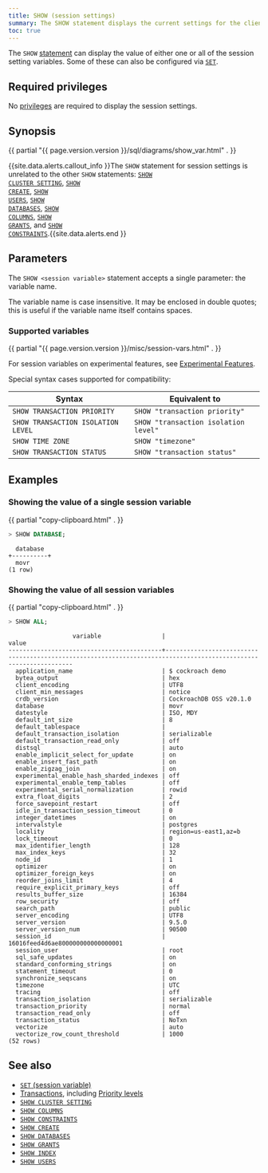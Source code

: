```yaml
---
title: SHOW (session settings)
summary: The SHOW statement displays the current settings for the client session.
toc: true
---
```


The `SHOW` [statement](sql-statements.html) can display the value of either one or all of
the session setting variables. Some of these can also be configured via [`SET`](set-vars.html).

## Required privileges

No [privileges](authorization.html#assign-privileges) are required to display the session settings.

## Synopsis

<div>
{{ partial "{{ page.version.version }}/sql/diagrams/show_var.html" . }}
</div>

{{site.data.alerts.callout_info }}The <code>SHOW</code> statement for session settings is unrelated to the other <code>SHOW</code> statements: <a href="cluster-settings.html#view-current-cluster-settings"><code>SHOW CLUSTER SETTING</code></a>, <a href="show-create.html"><code>SHOW CREATE</code></a>, <a href="show-users.html"><code>SHOW USERS</code></a>, <a href="show-databases.html"><code>SHOW DATABASES</code></a>, <a href="show-columns.html"><code>SHOW COLUMNS</code></a>, <a href="show-grants.html"><code>SHOW GRANTS</code></a>, and <a href="show-constraints.html"><code>SHOW CONSTRAINTS</code></a>.{{site.data.alerts.end }}

## Parameters

The `SHOW <session variable>` statement accepts a single parameter: the variable name.

The variable name is case insensitive. It may be enclosed in double quotes; this is useful if the variable name itself contains spaces.

### Supported variables

{{ partial "{{ page.version.version }}/misc/session-vars.html" . }}

For session variables on experimental features, see [Experimental Features](experimental-features.html).

Special syntax cases supported for compatibility:

 Syntax | Equivalent to
--------|---------------
 `SHOW TRANSACTION PRIORITY` | `SHOW "transaction priority"`
 `SHOW TRANSACTION ISOLATION LEVEL` | `SHOW "transaction isolation level"`
 `SHOW TIME ZONE` | `SHOW "timezone"`
 `SHOW TRANSACTION STATUS` | `SHOW "transaction status"`

## Examples

### Showing the value of a single session variable

{{ partial "copy-clipboard.html" . }}
~~~ sql
> SHOW DATABASE;
~~~

~~~
  database
+----------+
  movr
(1 row)
~~~

### Showing the value of all session variables

{{ partial "copy-clipboard.html" . }}
~~~ sql
> SHOW ALL;
~~~

~~~
                  variable                 |                                                      value
-------------------------------------------+------------------------------------------------------------------------------------------------------------------
  application_name                         | $ cockroach demo
  bytea_output                             | hex
  client_encoding                          | UTF8
  client_min_messages                      | notice
  crdb_version                             | CockroachDB OSS v20.1.0
  database                                 | movr
  datestyle                                | ISO, MDY
  default_int_size                         | 8
  default_tablespace                       |
  default_transaction_isolation            | serializable
  default_transaction_read_only            | off
  distsql                                  | auto
  enable_implicit_select_for_update        | on
  enable_insert_fast_path                  | on
  enable_zigzag_join                       | on
  experimental_enable_hash_sharded_indexes | off
  experimental_enable_temp_tables          | off
  experimental_serial_normalization        | rowid
  extra_float_digits                       | 2
  force_savepoint_restart                  | off
  idle_in_transaction_session_timeout      | 0
  integer_datetimes                        | on
  intervalstyle                            | postgres
  locality                                 | region=us-east1,az=b
  lock_timeout                             | 0
  max_identifier_length                    | 128
  max_index_keys                           | 32
  node_id                                  | 1
  optimizer                                | on
  optimizer_foreign_keys                   | on
  reorder_joins_limit                      | 4
  require_explicit_primary_keys            | off
  results_buffer_size                      | 16384
  row_security                             | off
  search_path                              | public
  server_encoding                          | UTF8
  server_version                           | 9.5.0
  server_version_num                       | 90500
  session_id                               | 16016feed4d6ae800000000000000001
  session_user                             | root
  sql_safe_updates                         | on
  standard_conforming_strings              | on
  statement_timeout                        | 0
  synchronize_seqscans                     | on
  timezone                                 | UTC
  tracing                                  | off
  transaction_isolation                    | serializable
  transaction_priority                     | normal
  transaction_read_only                    | off
  transaction_status                       | NoTxn
  vectorize                                | auto
  vectorize_row_count_threshold            | 1000
(52 rows)
~~~

## See also

- [`SET` (session variable)](set-vars.html)
- [Transactions](transactions.html), including [Priority levels](transactions.html#transaction-priorities)
- [`SHOW CLUSTER SETTING`](show-cluster-setting.html)
- [`SHOW COLUMNS`](show-columns.html)
- [`SHOW CONSTRAINTS`](show-constraints.html)
- [`SHOW CREATE`](show-create.html)
- [`SHOW DATABASES`](show-databases.html)
- [`SHOW GRANTS`](show-grants.html)
- [`SHOW INDEX`](show-index.html)
- [`SHOW USERS`](show-users.html)
